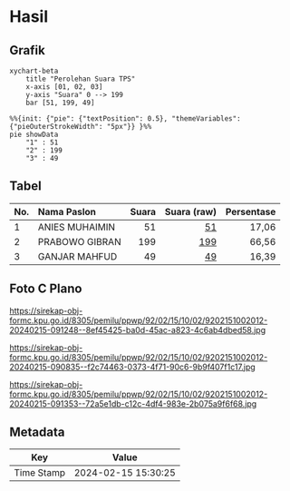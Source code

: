 # Hasil

## Grafik

```mermaid
xychart-beta
    title "Perolehan Suara TPS"
    x-axis [01, 02, 03]
    y-axis "Suara" 0 --> 199
    bar [51, 199, 49]
```

```mermaid
%%{init: {"pie": {"textPosition": 0.5}, "themeVariables": {"pieOuterStrokeWidth": "5px"}} }%%
pie showData
    "1" : 51
    "2" : 199
    "3" : 49
```

## Tabel

| No. | Nama Paslon    | Suara | Suara (raw) | Persentase |
|:--- |:-------------- | -----:| -----------:| ----------:|
| 1   | ANIES MUHAIMIN | 51    | [51][p-1]   | 17,06      |
| 2   | PRABOWO GIBRAN | 199   | [199][p-2]  | 66,56      |
| 3   | GANJAR MAHFUD  | 49    | [49][p-3]   | 16,39      |


[p-1]: https://github.com/gigit-pemilu/pemilu-2024-92-papua-barat/blob/main/pilpres/hitung-suara/sub/92-papua-barat/sub/02-manokwari/sub/15-manokwari-selatan/sub/1002-anday/sub/012-tps/sub/paslon-1.txt
[p-2]: https://github.com/gigit-pemilu/pemilu-2024-92-papua-barat/blob/main/pilpres/hitung-suara/sub/92-papua-barat/sub/02-manokwari/sub/15-manokwari-selatan/sub/1002-anday/sub/012-tps/sub/paslon-2.txt
[p-3]: https://github.com/gigit-pemilu/pemilu-2024-92-papua-barat/blob/main/pilpres/hitung-suara/sub/92-papua-barat/sub/02-manokwari/sub/15-manokwari-selatan/sub/1002-anday/sub/012-tps/sub/paslon-3.txt

## Foto C Plano

https://sirekap-obj-formc.kpu.go.id/8305/pemilu/ppwp/92/02/15/10/02/9202151002012-20240215-091248--8ef45425-ba0d-45ac-a823-4c6ab4dbed58.jpg

https://sirekap-obj-formc.kpu.go.id/8305/pemilu/ppwp/92/02/15/10/02/9202151002012-20240215-090835--f2c74463-0373-4f71-90c6-9b9f407f1c17.jpg

https://sirekap-obj-formc.kpu.go.id/8305/pemilu/ppwp/92/02/15/10/02/9202151002012-20240215-091353--72a5e1db-c12c-4df4-983e-2b075a9f6f68.jpg


## Metadata

| Key        | Value               |
| ---------- | ------------------- |
| Time Stamp | 2024-02-15 15:30:25 |



